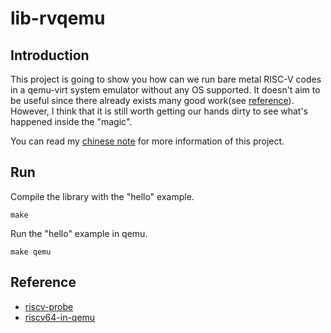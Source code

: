 # lib-rvqemu

## Introduction

This project is going to show you how can we run bare metal RISC-V codes in a qemu-virt system
emulator without any OS supported. It doesn't aim to be useful since there already exists many
good work(see [reference](#Reference)). However, I think that it is still worth getting our
hands dirty to see what's happened inside the "magic".

You can read my [chinese note](https://hackmd.io/@RinHizakura/BkAZoqyvt) for more
information of this project.
## Run

Compile the library with the "hello" example.
```
make
```

Run the "hello" example in qemu.
```
make qemu
```

## Reference

* [riscv-probe](https://github.com/michaeljclark/riscv-probe)
* [riscv64-in-qemu](https://github.com/rtfb/riscv64-in-qemu)

